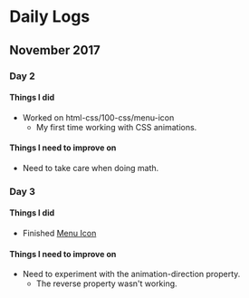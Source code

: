 # Daily Logs
## November 2017
### Day 2
#### Things I did
* Worked on html-css/100-css/menu-icon
    * My first time working with CSS animations.
#### Things I need to improve on
* Need to take care when doing math.
### Day 3
#### Things I did
* Finished [Menu Icon](https://codepen.io/elloo/full/wPaLwy/)
#### Things I need to improve on
* Need to experiment with the animation-direction property. 
    * The reverse property wasn't working.

